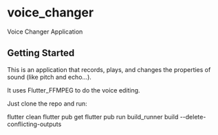 # voice_changer

Voice Changer Application

## Getting Started

This is an application that records, plays, and changes the properties of sound (like pitch and echo...).

It uses Flutter_FFMPEG to do the voice editing.

Just clone the repo and run:

flutter clean
flutter pub get
flutter pub run build_runner build --delete-conflicting-outputs